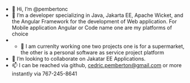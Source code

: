 - 👋 Hi, I’m @pembertonc
- 👀 I’m a developer specializing in Java, Jakarta EE, Apache Wicket, and the Angular Framework for the development of Web application.  For Mobile application Angular or Code name one are my platforms of choice
- - 🌱 I am currenlty working one two projects one is for a supermarket, the other is a personal software as service project platform
- 💞️ I’m looking to collaborate on Jakatar EE Applications.
- 📫 I can be reached via github, cedric.pemberton@gmail.com or more instantly via 767-245-8641

<!---
pembertonc/pembertonc is a ✨ special ✨ repository because its `README.md` (this file) appears on your GitHub profile.
You can click the Preview link to take a look at your changes.
--->
